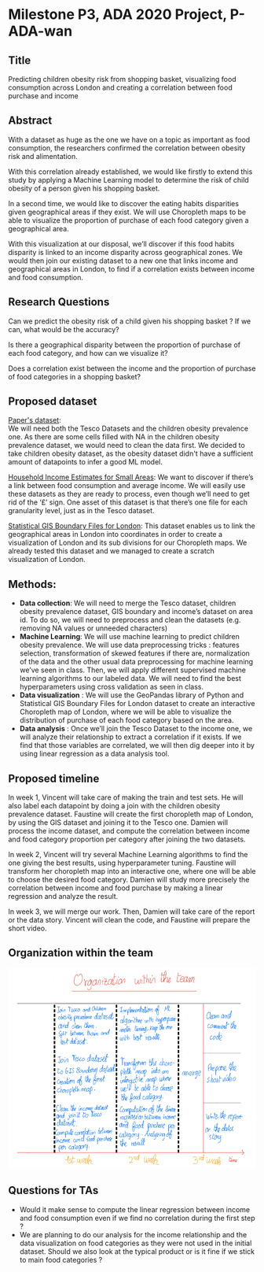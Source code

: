 # Milestone P3, ADA 2020 Project, P-ADA-wan

## Title
Predicting children obesity risk from shopping basket, visualizing food consumption across London and creating a correlation between food purchase and income

## Abstract

With a dataset as huge as the one we have on a topic as important as food consumption, the researchers confirmed the correlation between obesity risk and alimentation. 

With this correlation already established, we would like firstly to extend this study by applying a Machine Learning model to determine the risk of child obesity of a person given his shopping basket. 

In a second time, we would like to discover the eating habits disparities given geographical areas if they exist. We will use Choropleth maps to be able to visualize the proportion of purchase of each food category given a geographical area. 

With this visualization at our disposal, we’ll discover if this food habits disparity is linked to an income disparity across geographical zones. We would then join our existing dataset to a new one that links income and geographical areas in London, to find if a correlation exists between income and food consumption. 

## Research Questions

Can we predict the obesity risk of a child given his shopping basket ? If we can, what would be the accuracy?

Is there a geographical disparity between the proportion of purchase of each food category, and how can we visualize it?

Does a correlation exist between the income and the proportion of purchase of food categories in a shopping basket?

## Proposed dataset 

[Paper's dataset](https://figshare.com/collections/Tesco_Grocery_1_0/4769354/2):  
We will need both the Tesco Datasets and the children obesity prevalence one. As there are some cells filled with NA in the children obesity prevalence dataset, we would need to clean the data first. We decided to take children obesity dataset, as the obesity dataset didn't have a sufficient amount of datapoints to infer a good ML model.

[ Household Income Estimates for Small Areas](https://data.london.gov.uk/dataset/household-income-estimates-small-areas): 
We want to discover if there’s a link between food consumption and average income. We will easily use these datasets as they are ready to process, even though we’ll need to get rid of the ‘£’ sign. One asset of this dataset is that there’s one file for each granularity level, just as in the Tesco dataset.

[Statistical GIS Boundary Files for London](https://data.london.gov.uk/dataset/statistical-gis-boundary-files-london): 
This dataset enables us to link the geographical areas in London into coordinates in order to create a visualization of London and its sub divisions for our Choropleth maps. We already tested this dataset and we managed to create a scratch visualization of London.      

## Methods: 

* **Data collection**: We will need to merge the Tesco dataset, children obesity prevalence dataset, GIS boundary and income’s dataset on area id. To do so, we will need to preprocess and clean the datasets (e.g. removing NA values or unneeded characters)
* **Machine Learning**: We will use machine learning to predict children obesity prevalence. We will use data preprocessing tricks : features selection, transformation of skewed features if there are, normalization of the data and the other usual data preprocessing for machine learning we’ve seen in class. Then, we will apply different supervised machine learning algorithms to our labeled data. We will need to find the best hyperparameters using cross validation as seen in class. 
* **Data visualization** : We will use the GeoPandas library of Python and  Statistical GIS Boundary Files for London dataset to create an interactive Choropleth map of London, where we will be able to visualize the distribution of purchase of each food category based on the area. 
* **Data analysis** : Once we’ll join the Tesco Dataset to the income one, we will analyze their relationship to extract a correlation if it exists. If we find that those variables are correlated, we will then dig deeper into it by using linear regression as a data analysis tool.

## Proposed timeline

In week 1, Vincent will take care of making the train and test sets. He will also label each datapoint by doing a join with the children obesity prevalence dataset. 
Faustine will create the first choropleth map of London, by using the GIS dataset and joining it to the Tesco one.
Damien will process the income dataset, and compute the correlation between income and food category proportion per category after joining the two datasets.

In week 2, Vincent will try several Machine Learning algorithms to find the one giving the best results, using hyperparameter tuning.
Faustine will transform her choropleth map into an interactive one, where one will be able to choose the desired food category. 
Damien will study more precisely the correlation between income and food purchase by making a linear regression and analyze the result. 

In week 3, we will merge our work. Then, Damien will take care of the report or the data story. Vincent will clean the code, and Faustine will prepare the short video.

## Organization within the team 

![](organization.png)

## Questions for TAs

* Would it make sense to compute the linear regression between income and food consumption even if we find no correlation during the first step ? 
* We are planning to do our analysis for the income relationship and the data visualization on food categories as they were not used in the initial dataset. Should we also look at the typical product or is it fine if we stick to main food categories ? 

